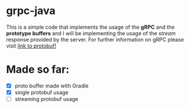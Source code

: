 # grpc-java
This is a simple code that implements the usage of the **gRPC** and the **prototype buffers**  and I will be implementing the usage of the *stream* response provided by the server. For further information on gRPC please visit  [link to protobuf!](https://developers.google.com/protocol-buffers)

# Made so far:
- [x] proto buffer made with Gradle
- [x] single protobuf usage
- [ ] streaming protobuf usage
